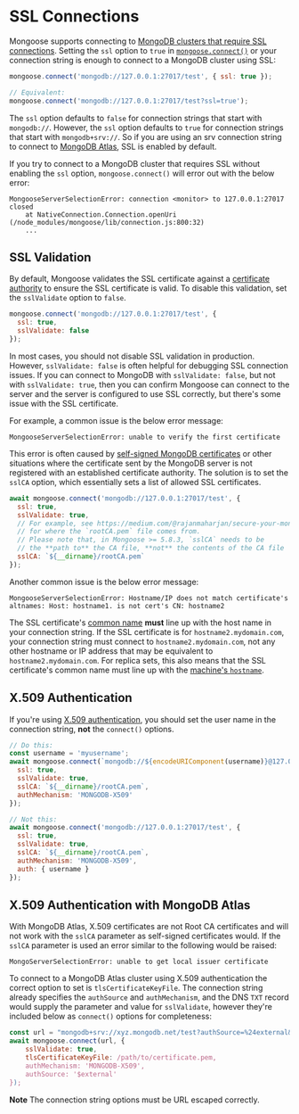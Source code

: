 # SSL Connections

Mongoose supports connecting to [MongoDB clusters that require SSL connections](https://www.mongodb.com/docs/manual/tutorial/configure-ssl/). Setting the `ssl` option to `true` in [`mongoose.connect()`](../api/mongoose.html#mongoose_Mongoose-connect) or your connection string is enough to connect to a MongoDB cluster using SSL:

```javascript
mongoose.connect('mongodb://127.0.0.1:27017/test', { ssl: true });

// Equivalent:
mongoose.connect('mongodb://127.0.0.1:27017/test?ssl=true');
```

The `ssl` option defaults to `false` for connection strings that start with `mongodb://`. However,
the `ssl` option defaults to `true` for connection strings that start with `mongodb+srv://`. So if you are using an srv connection string to connect to [MongoDB Atlas](https://www.mongodb.com/cloud/atlas), SSL is enabled by default.

If you try to connect to a MongoDB cluster that requires SSL without enabling the `ssl` option, `mongoose.connect()`
will error out with the below error:

```no-highlight
MongooseServerSelectionError: connection <monitor> to 127.0.0.1:27017 closed
    at NativeConnection.Connection.openUri (/node_modules/mongoose/lib/connection.js:800:32)
    ...
```

## SSL Validation

By default, Mongoose validates the SSL certificate against a [certificate authority](https://en.wikipedia.org/wiki/Certificate_authority) to ensure the SSL certificate is valid. To disable this validation, set the `sslValidate` option
to `false`.

```javascript
mongoose.connect('mongodb://127.0.0.1:27017/test', {
  ssl: true,
  sslValidate: false
});
```

In most cases, you should not disable SSL validation in production. However, `sslValidate: false` is often helpful
for debugging SSL connection issues. If you can connect to MongoDB with `sslValidate: false`, but not with
`sslValidate: true`, then you can confirm Mongoose can connect to the server and the server is configured to use
SSL correctly, but there's some issue with the SSL certificate.

For example, a common issue is the below error message:

```no-highlight
MongooseServerSelectionError: unable to verify the first certificate
```

This error is often caused by [self-signed MongoDB certificates](https://medium.com/@rajanmaharjan/secure-your-mongodb-connections-ssl-tls-92e2addb3c89) or other situations where the certificate sent by the MongoDB
server is not registered with an established certificate authority. The solution is to set the `sslCA` option, which essentially sets a list of allowed SSL certificates.

```javascript
await mongoose.connect('mongodb://127.0.0.1:27017/test', {
  ssl: true,
  sslValidate: true,
  // For example, see https://medium.com/@rajanmaharjan/secure-your-mongodb-connections-ssl-tls-92e2addb3c89
  // for where the `rootCA.pem` file comes from.
  // Please note that, in Mongoose >= 5.8.3, `sslCA` needs to be
  // the **path to** the CA file, **not** the contents of the CA file
  sslCA: `${__dirname}/rootCA.pem`
});
```

Another common issue is the below error message:

```no-highlight
MongooseServerSelectionError: Hostname/IP does not match certificate's altnames: Host: hostname1. is not cert's CN: hostname2
```

The SSL certificate's [common name](https://knowledge.digicert.com/solution/SO7239.html) **must** line up with the host name
in your connection string. If the SSL certificate is for `hostname2.mydomain.com`, your connection string must connect to `hostname2.mydomain.com`, not any other hostname or IP address that may be equivalent to `hostname2.mydomain.com`. For replica sets, this also means that the SSL certificate's common name must line up with the [machine's `hostname`](../connections.html#replicaset-hostnames).

## X.509 Authentication

If you're using [X.509 authentication](https://www.mongodb.com/docs/drivers/node/current/fundamentals/authentication/mechanisms/#x.509), you should set the user name in the connection string, **not** the `connect()` options.

```javascript
// Do this:
const username = 'myusername';
await mongoose.connect(`mongodb://${encodeURIComponent(username)}@127.0.0.1:27017/test`, {
  ssl: true,
  sslValidate: true,
  sslCA: `${__dirname}/rootCA.pem`,
  authMechanism: 'MONGODB-X509'
});

// Not this:
await mongoose.connect('mongodb://127.0.0.1:27017/test', {
  ssl: true,
  sslValidate: true,
  sslCA: `${__dirname}/rootCA.pem`,
  authMechanism: 'MONGODB-X509',
  auth: { username }
});
```
## X.509 Authentication with MongoDB Atlas

With MongoDB Atlas, X.509 certificates are not Root CA certificates and will not work with the `sslCA` parameter as self-signed certificates would. If the `sslCA` parameter is used an error similar to the following would be raised:

```no-highlight
MongoServerSelectionError: unable to get local issuer certificate
```

To connect to a MongoDB Atlas cluster using X.509 authentication the correct option to set is `tlsCertificateKeyFile`. The connection string already specifies the `authSource` and `authMechanism`, and the DNS `TXT` record would supply the parameter and value for `sslValidate`, however they're included below as `connect()` options for completeness:

```javascript
const url = "mongodb+srv://xyz.mongodb.net/test?authSource=%24external&authMechanism=MONGODB-X509"
await mongoose.connect(url, {
    sslValidate: true,
    tlsCertificateKeyFile: /path/to/certificate.pem,
    authMechanism: 'MONGODB-X509',
    authSource: '$external'
});
```

**Note** The connection string options must be URL escaped correctly.
